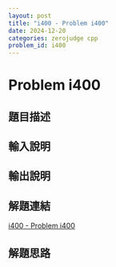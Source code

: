 ```yaml
---
layout: post
title: "i400 - Problem i400"
date: 2024-12-20
categories: zerojudge cpp
problem_id: i400
---
```


# Problem i400

## 題目描述



## 輸入說明



## 輸出說明



## 解題連結

[i400 - Problem i400](https://zerojudge.tw/ShowProblem?problemid=i400)

## 解題思路

